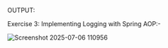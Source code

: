 OUTPUT:

Exercise 3: Implementing Logging with Spring AOP:-


![Screenshot 2025-07-06 110956](https://github.com/user-attachments/assets/13a83d93-21ab-4a46-8801-0b0177608b28)
